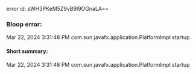 error id: sWH3PKeM5Z9vB9I9OGnaLA==
### Bloop error:

Mar 22, 2024 3:31:48 PM com.sun.javafx.application.PlatformImpl startup
#### Short summary: 

Mar 22, 2024 3:31:48 PM com.sun.javafx.application.PlatformImpl startup